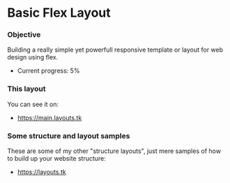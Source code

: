 # Basic Flex Layout
### Objective
Building a really simple yet powerfull responsive template or layout for web design using flex.
- Current progress: 5%
### This layout
You can see it on:
- https://main.layouts.tk
### Some structure and layout samples 
These are some of my other "structure layouts", just mere samples of how to build up your website structure:
- https://layouts.tk
